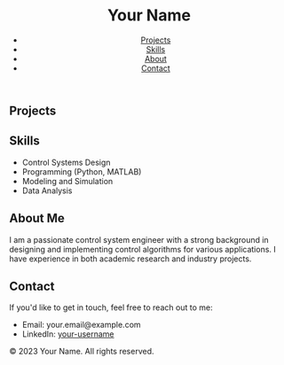 <!DOCTYPE html>
<html lang="en">
<head>
    <meta charset="UTF-8">
    <meta name="viewport" content="width=device-width, initial-scale=1.0">
    <title>Your Portfolio</title>
    <link rel="stylesheet" href="https://maxcdn.bootstrapcdn.com/bootstrap/4.5.2/css/bootstrap.min.css">
    <link rel="stylesheet" href="styles.css">
</head>
<body>
    <header class="bg-dark text-white py-4">
        <div class="container">
            <h1 class="display-4">Your Name</h1>
            <nav>
                <ul class="nav">
                    <li class="nav-item"><a class="nav-link" href="#projects">Projects</a></li>
                    <li class="nav-item"><a class="nav-link" href="#skills">Skills</a></li>
                    <li class="nav-item"><a class="nav-link" href="#about">About</a></li>
                    <li class="nav-item"><a class="nav-link" href="#contact">Contact</a></li>
                </ul>
            </nav>
        </div>
    </header>
    <section id="projects" class="bg-light py-5">
        <div class="container">
            <h2 class="display-4 text-center mb-5">Projects</h2>
            <div class="row" id="project-list">
                <!-- Dynamic project cards will be added here -->
            </div>
        </div>
    </section>
    <section id="skills" class="py-5">
        <div class="container">
            <h2 class="display-4 text-center mb-5">Skills</h2>
            <ul class="list-group">
                <li class="list-group-item">Control Systems Design</li>
                <li class="list-group-item">Programming (Python, MATLAB)</li>
                <li class="list-group-item">Modeling and Simulation</li>
                <li class="list-group-item">Data Analysis</li>
                <!-- Add more skills here -->
            </ul>
        </div>
    </section>
    <section id="about" class="py-5">
        <div class="container">
            <h2 class="display-4 text-center mb-5">About Me</h2>
            <p>
                I am a passionate control system engineer with a strong background in designing and implementing control algorithms for various applications. I have experience in both academic research and industry projects.
            </p>
            <!-- Add more about me content here -->
        </div>
    </section>
    <section id="contact" class="bg-light py-5">
        <div class="container">
            <h2 class="display-4 text-center mb-5">Contact</h2>
            <p>If you'd like to get in touch, feel free to reach out to me:</p>
            <ul class="list-unstyled">
                <li>Email: your.email@example.com</li>
                <li>LinkedIn: <a href="https://www.linkedin.com/in/your-username/" target="_blank">your-username</a></li>
                <!-- Add more contact information here -->
            </ul>
        </div>
    </section>
    <footer class="bg-dark text-white py-3">
        <div class="container text-center">
            <p>&copy; 2023 Your Name. All rights reserved.</p>
        </div>
    </footer>
    <script src="scripts.js"></script>
</body>
</html>
